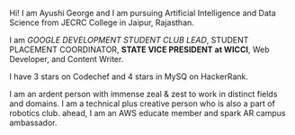 Hi!
I am Ayushi George and I am pursuing Artificial Intelligence and Data Science from JECRC College in Jaipur, Rajasthan.

I am *GOOGLE DEVELOPMENT STUDENT CLUB LEAD*, STUDENT PLACEMENT COORDINATOR, **STATE VICE PRESIDENT at WICCI**, Web Developer, and Content Writer.

I have 3 stars on Codechef and 4 stars in MySQ on HackerRank.

I am an ardent person with immense zeal & zest to work in distinct fields and domains. I am a technical plus creative person who is also a part of robotics club.
ahead, I am an AWS educate member and spark AR campus ambassador.
